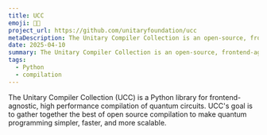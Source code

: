 ```yaml
---
title: UCC
emoji: 🍱🥞
project_url: https://github.com/unitaryfoundation/ucc
metaDescription: The Unitary Compiler Collection is an open-source, frontend-agnostic toolkit for compiling quantum circuits.
date: 2025-04-10
summary: The Unitary Compiler Collection is an open-source, frontend-agnostic toolkit for compiling quantum circuits.
tags:
  - Python
  - compilation
---
```


The Unitary Compiler Collection (UCC) is a Python library for frontend-agnostic, high performance compilation of quantum circuits. UCC's goal is to gather together the best of open source compilation to make quantum programming simpler, faster, and more scalable.
